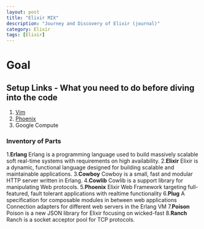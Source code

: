 ```yaml
---
layout: post
title: "Elixir MIX"
description: "Journey and Discovery of Elixir (journal)"
category: Elixir 
tags: [Elixir]
---
```

# Goal

## Setup Links - What you need to do before diving into the code
1. [Vim](http://rustamserg.com/?p=171)
2. [Phoenix](http://www.phoenixframework.org/)
3. Google Compute 

### Inventory of Parts
1.**Erlang** Erlang is a programming language used to build massively scalable soft real-time systems with requirements on high availability. 
2.**Elixir** Elixir is a dynamic, functional language designed for building scalable and maintainable applications.
3.**Cowboy** Cowboy is a small, fast and modular HTTP server written in Erlang.
4.**Cowlib** Cowlib is a support library for manipulating Web protocols.
5.**Phoenix** Elixir Web Framework targeting full-featured, fault tolerant applications with realtime functionality
6.**Plug** A specification for composable modules in between web applications Connection adapters for different web servers in the Erlang VM 
7.**Poison** Poison is a new JSON library for Elixir focusing on wicked-fast
8.**Ranch** Ranch is a socket acceptor pool for TCP protocols.
